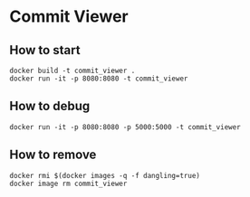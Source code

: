 # Commit Viewer

## How to start
```shell
docker build -t commit_viewer .
docker run -it -p 8080:8080 -t commit_viewer
```

## How to debug
```shell
docker run -it -p 8080:8080 -p 5000:5000 -t commit_viewer
```

## How to remove
```shell
docker rmi $(docker images -q -f dangling=true)
docker image rm commit_viewer
```